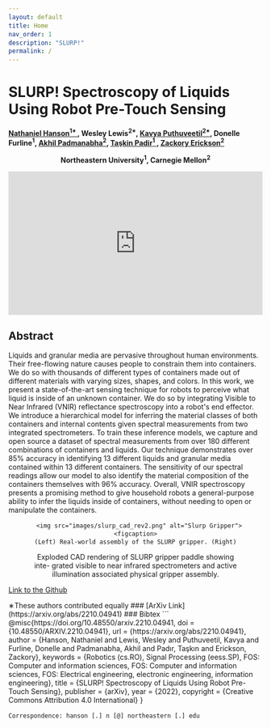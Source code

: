 ```yaml
---
layout: default
title: Home
nav_order: 1
description: "SLURP!"
permalink: /
---
```



<html lang="en-US">
<head>
  <meta charset="UTF-8">
  <meta name="viewpoint" content="width=device-width, initial-scale=1.0">
  <!--<link rel="stylesheet" href="style.css"> -->
  <title>SLURP! Spectroscopy of Liquids Using Robot Pre-Touch Sensing</title>
</head>
<body>
  <div class="header-adder">
    <div class="title_set">
      <h1>SLURP! Spectroscopy of Liquids Using Robot Pre-Touch Sensing</h1>
    </div>
    <div class="names">
      <p><strong><a href="https://nhanson.io/">Nathaniel Hanson<sup>1* </sup></a>, Wesley Lewis<sup>2*</sup>, <a href="https://kpputhuveetil.github.io/" >Kavya Puthuveetil<sup>2*</sup></a>, Donelle Furline<sup>1</sup>, <a href="https://akhilpadmanabha.github.io/">Akhil Padmanabha<sup>2</sup></a>, <a href="https://www.tpadir.info/">Taşkin Padir<sup>1</sup> </a>, <a href="https://zackory.com/">Zackory Erickson<sup>2</sup></a></strong></p>
      <p style="text-align: center;"><strong>Northeastern University<sup>1</sup>, Carnegie Mellon<sup>2</sup></strong></p></div>
  </div>

  <div>
    <div style="position:relative;padding-top:56.25%;">
      <iframe src="https://www.youtube.com/embed/EFyeUmdglbE" title="YouTube video player" frameborder="0" allow="accelerometer; autoplay; clipboard-write; encrypted-media; gyroscope; picture-in-picture" allowfullscreen style="position:absolute;top:0;left:0;width:100%;height:100%;"></iframe>
    </div>
  </div>
  <h2>Abstract</h2>
  <p>Liquids and granular media are pervasive
  throughout human environments. Their free-flowing nature
  causes people to constrain them into containers. We do so
  with thousands of different types of containers made out
  of different materials with varying sizes, shapes, and colors.
  In this work, we present a state-of-the-art sensing technique
  for robots to perceive what liquid is inside of an unknown
  container. We do so by integrating Visible to Near Infrared
  (VNIR) reflectance spectroscopy into a robot's end effector.
  We introduce a hierarchical model for inferring the material
  classes of both containers and internal contents given spectral
  measurements from two integrated spectrometers. To train
  these inference models, we capture and open source a dataset
  of spectral measurements from over 180 different combinations
  of containers and liquids. Our technique demonstrates over
  85% accuracy in identifying 13 different liquids and granular
  media contained within 13 different containers. The sensitivity
  of our spectral readings allow our model to also identify the
  material composition of the containers themselves with 96%
  accuracy. Overall, VNIR spectroscopy presents a promising
  method to give household robots a general-purpose ability to
  infer the liquids inside of containers, without needing to open
  or manipulate the containers.
  </p>
 
<div style="text-align: center;">
  <figure>
  
      <img src="images/slurp_cad_rev2.png" alt="Slurp Gripper">
    <figcaption>
    (Left) Real-world assembly of the SLURP gripper. (Right)
Exploded CAD rendering of SLURP gripper paddle showing inte-
grated visible to near infrared spectrometers and active illumination
associated physical gripper assembly.
    </figcaption>
  </figure>
</div>

  <p>
    <a href="https://github.com/RIVeR-Lab/slurp_grasping/tree/main">Link to the Github</a>
  </p>
</body>
</html>
∗These authors contributed equally
### [ArXiv Link](https://arxiv.org/abs/2210.04941)
### Bibtex
 ```
@misc{https://doi.org/10.48550/arxiv.2210.04941,
  doi = {10.48550/ARXIV.2210.04941},
  url = {https://arxiv.org/abs/2210.04941},
  author = {Hanson, Nathaniel and Lewis, Wesley and Puthuveetil, Kavya and Furline, Donelle and Padmanabha, Akhil and Padır, Taşkın and Erickson, Zackory},
  keywords = {Robotics (cs.RO), Signal Processing (eess.SP), FOS: Computer and information sciences, FOS: Computer and information sciences, FOS: Electrical engineering, electronic engineering, information engineering},
  title = {SLURP! Spectroscopy of Liquids Using Robot Pre-Touch Sensing},
  publisher = {arXiv},
  year = {2022},
  copyright = {Creative Commons Attribution 4.0 International}
}

```
Correspondence: hanson [.] n [@] northeastern [.] edu
